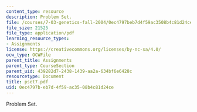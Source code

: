 ```yaml
---
content_type: resource
description: Problem Set.
file: /courses/7-03-genetics-fall-2004/0ec4797beb7d4f59ac3508b4c81d24ce_pset7.pdf
file_size: 21525
file_type: application/pdf
learning_resource_types:
- Assignments
license: https://creativecommons.org/licenses/by-nc-sa/4.0/
ocw_type: OCWFile
parent_title: Assignments
parent_type: CourseSection
parent_uid: 439282d7-2438-1439-aa2a-634bf6e6428c
resourcetype: Document
title: pset7.pdf
uid: 0ec4797b-eb7d-4f59-ac35-08b4c81d24ce
---
```

Problem Set.
